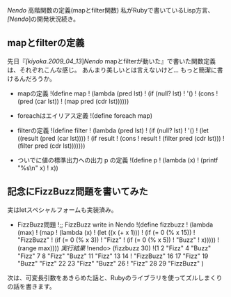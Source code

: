 *Nendo* 高階関数の定義(mapとfilter関数)
私がRubyで書いているLisp方言、 *[Nendo*]の開発状況続き。

## mapとfilterの定義
先日『*[kiyoka.2009_04_13*]*Nendo* mapとfilterが動いた』で書いた関数定義は、それぞれこんな感じ。
あんまり美しいとは言えないけど... もっと簡潔に書けるんだろうか。

- mapの定義
!(define map
!  (lambda (pred lst)
!    (if (null? lst)
!        '()
!        (cons
!         (pred (car lst))
!         (map pred (cdr lst))))))

- foreachはエイリアス定義
!(define foreach map)

- filterの定義
!(define filter
!  (lambda (pred lst)
!    (if (null? lst)
!        '()
!        (let ((result  (pred (car lst))))
!          (if result
!              (cons
!               result
!               (filter pred (cdr lst)))
!              (filter pred (cdr lst)))))))

- ついでに値の標準出力への出力 p の定義
!(define p
!  (lambda (x)
!    (printf "%s\n" x)
!    x))

## 記念にFizzBuzz問題を書いてみた
実はletスペシャルフォームも実装済み。

- FizzBuzz問題
!;; FizzBuzz write in Nendo
!(define fizzbuzz
!  (lambda (max)
!    (map
!     (lambda (x)
!       (let ((x (+ x 1)))
!         (if (= 0 (% x 15))
!             "FizzBuzz"
!             (if (= 0 (% x 3))
!                 "Fizz"
!                 (if (= 0 (% x 5))
!                     "Buzz"
!                     x)))))
!     (range max))))
*実行結果*
!nendo> (fizzbuzz 30)
!(1 2 "Fizz" 4 "Buzz" "Fizz" 7 8 "Fizz" "Buzz" 11 "Fizz" 13 14
! "FizzBuzz" 16 17 "Fizz" 19 "Buzz" "Fizz" 22 23 "Fizz" "Buzz" 26
! "Fizz" 28 29 "FizzBuzz" )

次は、可変長引数をあきらめた話と、Rubyのライブラリを使ってズルしまくりの話を書きます。
